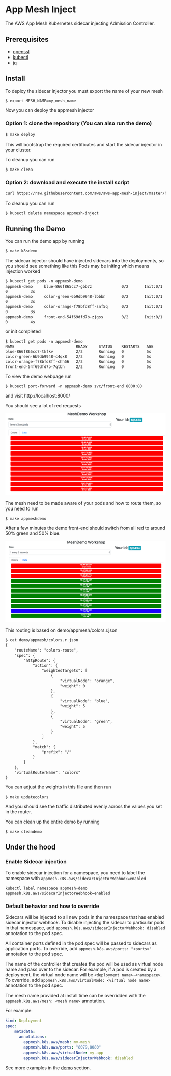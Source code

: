 # App Mesh Inject

The AWS App Mesh Kubernetes sidecar injecting Admission Controller.


## Prerequisites
* [openssl](https://www.openssl.org/source/)
* [kubectl](https://kubernetes.io/docs/tasks/tools/install-kubectl/)
* [jq](https://stedolan.github.io/jq/download/)

## Install

To deploy the sidecar injector you must export the name of your new mesh
```
$ export MESH_NAME=my_mesh_name
```
Now you can deploy the appmesh injector

### Option 1: clone the repository (You can also run the demo)

```bash
$ make deploy
```

This will bootstrap the required certificates and start the sidecar injector in
your cluster.

To cleanup you can run
```
$ make clean
```

### Option 2: download and execute the install script
```bash
curl https://raw.githubusercontent.com/aws/aws-app-mesh-inject/master/hack/install.sh | bash
```

To cleanup you can run
```
$ kubectl delete namespace appmesh-inject
```

## Running the Demo

You can run the demo app by running
```
$ make k8sdemo
```

The sidecar injector should have injected sidecars into the deployments, so you should see something like this
Pods may be initing which means injection worked
```
$ kubectl get pods -n appmesh-demo
appmesh-demo     blue-866f865cc7-gbb7z             0/2       Init:0/1   0          3s
appmesh-demo     color-green-6b9db9948-lbbbn       0/2       Init:0/1   0          3s
appmesh-demo     color-orange-f78bfd8ff-snf5q      0/2       Init:0/1   0          3s
appmesh-demo     front-end-54f69dfd7b-zjgss        0/2       Init:0/1   0          4s
```
or init completed
```
$ kubectl get pods -n appmesh-demo
NAME                           READY     STATUS    RESTARTS   AGE
blue-866f865cc7-tkfkv          2/2       Running   0          5s
color-green-6b9db9948-c4qx8    2/2       Running   0          5s
color-orange-f78bfd8ff-chh56   2/2       Running   0          5s
front-end-54f69dfd7b-7qtbh     2/2       Running   0          5s
```

To view the demo webpage run
```
$ kubectl port-forward -n appmesh-demo svc/front-end 8000:80
```
and visit http://localhost:8000/

You should see a lot of red requests

![demo screenshot1](img/screenshot1.png)

The mesh need to be made aware of your pods and how to route them, so you need to run

```
$ make appmeshdemo
```

After a few minutes the demo front-end should switch from all red to around 50% green and 50% blue.

![demo screenshot2](img/screenshot2.png)

This routing is based on demo/appmesh/colors.r.json
```
$ cat demo/appmesh/colors.r.json
{
    "routeName": "colors-route",
    "spec": {
        "httpRoute": {
            "action": {
                "weightedTargets": [
                    {
                        "virtualNode": "orange",
                        "weight": 0
                    },
                    {
                        "virtualNode": "blue",
                        "weight": 5
                    },
                    {
                        "virtualNode": "green",
                        "weight": 5
                    }
                ]
            },
            "match": {
                "prefix": "/"
            }
        }
    },
    "virtualRouterName": "colors"
}
```

You can adjust the weights in this file and then run
```
$ make updatecolors
```

And you should see the traffic distributed evenly across the values you set in the router.

You can clean up the entire demo by running
```
$ make cleandemo
```

## Under the hood
### Enable Sidecar injection

To enable sidecar injection for a namespace, you need to label the namespace with `appmesh.k8s.aws/sidecarInjectorWebhook=enabled`

```
kubectl label namespace appmesh-demo appmesh.k8s.aws/sidecarInjectorWebhook=enabled
```

### Default behavior and how to override

Sidecars will be injected to all new pods in the namespace that has enabled sidecar injector webhook. To disable injecting the sidecar 
to particular pods in that namespace, add `appmesh.k8s.aws/sidecarInjectorWebhook: disabled` annotation to the pod spec. 

All container ports defined in the pod spec will be passed to sidecars as application ports. 
To override, add `appmesh.k8s.aws/ports: "<ports>"` annotation to the pod spec. 

The name of the controller that creates the pod will be used as virtual node name and pass over to the sidecar. For example, if a pod 
is created by a deployment, the virtual node name will be `<deployment name>-<namespace>`. 
To override, add `appmesh.k8s.aws/virtualNode: <virtual node name>` annotation to the pod spec. 

The mesh name provided at install time can be overridden with the `appmesh.k8s.aws/mesh: <mesh name>` annotation.

For example:
```yaml
kind: Deployment
spec:
    metadata:
      annotations:
        appmesh.k8s.aws/mesh: my-mesh
        appmesh.k8s.aws/ports: "8079,8080"
        appmesh.k8s.aws/virtualNode: my-app
        appmesh.k8s.aws/sidecarInjectorWebhook: disabled
```
See more examples in the [demo](demo) section.
